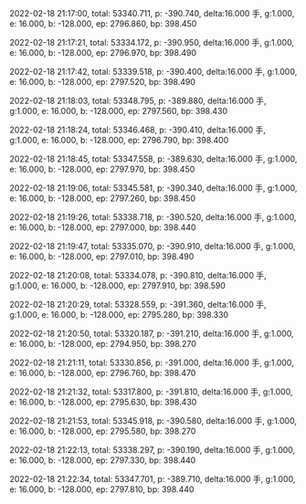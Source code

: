 2022-02-18 21:17:00, total: 53340.711, p: -390.740, delta:16.000 手, g:1.000, e: 16.000, b: -128.000, ep: 2796.860, bp: 398.450

2022-02-18 21:17:21, total: 53334.172, p: -390.950, delta:16.000 手, g:1.000, e: 16.000, b: -128.000, ep: 2796.970, bp: 398.490

2022-02-18 21:17:42, total: 53339.518, p: -390.400, delta:16.000 手, g:1.000, e: 16.000, b: -128.000, ep: 2797.520, bp: 398.490

2022-02-18 21:18:03, total: 53348.795, p: -389.880, delta:16.000 手, g:1.000, e: 16.000, b: -128.000, ep: 2797.560, bp: 398.430

2022-02-18 21:18:24, total: 53346.468, p: -390.410, delta:16.000 手, g:1.000, e: 16.000, b: -128.000, ep: 2796.790, bp: 398.400

2022-02-18 21:18:45, total: 53347.558, p: -389.630, delta:16.000 手, g:1.000, e: 16.000, b: -128.000, ep: 2797.970, bp: 398.450

2022-02-18 21:19:06, total: 53345.581, p: -390.340, delta:16.000 手, g:1.000, e: 16.000, b: -128.000, ep: 2797.260, bp: 398.450

2022-02-18 21:19:26, total: 53338.718, p: -390.520, delta:16.000 手, g:1.000, e: 16.000, b: -128.000, ep: 2797.000, bp: 398.440

2022-02-18 21:19:47, total: 53335.070, p: -390.910, delta:16.000 手, g:1.000, e: 16.000, b: -128.000, ep: 2797.010, bp: 398.490

2022-02-18 21:20:08, total: 53334.078, p: -390.810, delta:16.000 手, g:1.000, e: 16.000, b: -128.000, ep: 2797.910, bp: 398.590

2022-02-18 21:20:29, total: 53328.559, p: -391.360, delta:16.000 手, g:1.000, e: 16.000, b: -128.000, ep: 2795.280, bp: 398.330

2022-02-18 21:20:50, total: 53320.187, p: -391.210, delta:16.000 手, g:1.000, e: 16.000, b: -128.000, ep: 2794.950, bp: 398.270

2022-02-18 21:21:11, total: 53330.856, p: -391.000, delta:16.000 手, g:1.000, e: 16.000, b: -128.000, ep: 2796.760, bp: 398.470

2022-02-18 21:21:32, total: 53317.800, p: -391.810, delta:16.000 手, g:1.000, e: 16.000, b: -128.000, ep: 2795.630, bp: 398.430

2022-02-18 21:21:53, total: 53345.918, p: -390.580, delta:16.000 手, g:1.000, e: 16.000, b: -128.000, ep: 2795.580, bp: 398.270

2022-02-18 21:22:13, total: 53338.297, p: -390.190, delta:16.000 手, g:1.000, e: 16.000, b: -128.000, ep: 2797.330, bp: 398.440

2022-02-18 21:22:34, total: 53347.701, p: -389.710, delta:16.000 手, g:1.000, e: 16.000, b: -128.000, ep: 2797.810, bp: 398.440